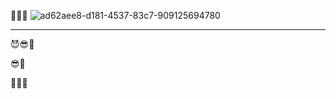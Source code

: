 🎃🤠🤢
![ad62aee8-d181-4537-83c7-909125694780](https://github.com/user-attachments/assets/116bac5f-4460-4777-a2ce-c4f3674e5b16)

---

😈😎👣


😎👋


🫥😤🥶